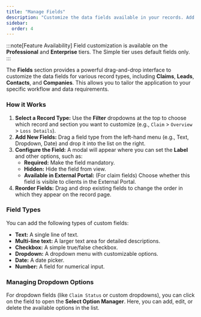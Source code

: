 ```yaml
---
title: "Manage Fields"
description: "Customize the data fields available in your records. Add new fields, reorder existing ones, and set field properties."
sidebar:
  order: 4
---
```


:::note[Feature Availability]
Field customization is available on the **Professional** and **Enterprise** tiers. The Simple tier uses default fields only.
:::

The **Fields** section provides a powerful drag-and-drop interface to customize the data fields for various record types, including **Claims**, **Leads**, **Contacts**, and **Companies**. This allows you to tailor the application to your specific workflow and data requirements.

### How it Works

1.  **Select a Record Type:** Use the **Filter** dropdowns at the top to choose which record and section you want to customize (e.g., `Claim` > `Overview` > `Loss Details`).
2.  **Add New Fields:** Drag a field type from the left-hand menu (e.g., Text, Dropdown, Date) and drop it into the list on the right.
3.  **Configure the Field:** A modal will appear where you can set the **Label** and other options, such as:
    - **Required:** Make the field mandatory.
    - **Hidden:** Hide the field from view.
    - **Available in External Portal:** (For claim fields) Choose whether this field is visible to clients in the External Portal.
4.  **Reorder Fields:** Drag and drop existing fields to change the order in which they appear on the record page.

### Field Types

You can add the following types of custom fields:
- **Text:** A single line of text.
- **Multi-line text:** A larger text area for detailed descriptions.
- **Checkbox:** A simple true/false checkbox.
- **Dropdown:** A dropdown menu with customizable options.
- **Date:** A date picker.
- **Number:** A field for numerical input.

### Managing Dropdown Options

For dropdown fields (like `Claim Status` or custom dropdowns), you can click on the field to open the **Select Option Manager**. Here, you can add, edit, or delete the available options in the list. 